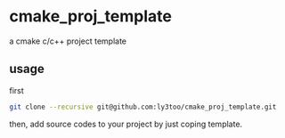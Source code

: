 # cmake_proj_template
a cmake c/c++ project template

## usage
first
```bash
git clone --recursive git@github.com:ly3too/cmake_proj_template.git
```

then, add source codes to your project by just coping template.
